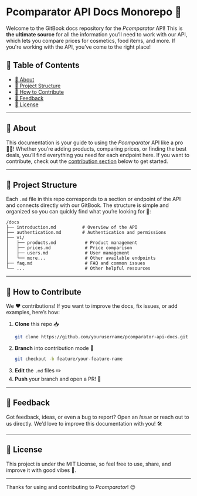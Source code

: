 # Pcomparator API Docs Monorepo 🚀

Welcome to the GitBook docs repository for the *Pcomparator* API! This is **the ultimate source** for all the information you’ll need to work with our API, which lets you compare prices for cosmetics, food items, and more. If you're working with the API, you’ve come to the right place!

## 📖 Table of Contents

- [📌 About](#-about)
- [📂 Project Structure](#-project-structure)
- [🚀 How to Contribute](#-how-to-contribute)
- [📢 Feedback](#-feedback)
- [📜 License](#-license)

---

## 📌 About

This documentation is your guide to using the *Pcomparator* API like a pro 🧑‍💻! Whether you’re adding products, comparing prices, or finding the best deals, you’ll find everything you need for each endpoint here. If you want to contribute, check out the [contribution section](#-how-to-contribute) below to get started.

---

## 📂 Project Structure

Each `.md` file in this repo corresponds to a section or endpoint of the API and connects directly with our GitBook. The structure is simple and organized so you can quickly find what you’re looking for 🎯:

```
/docs
├── introduction.md          # Overview of the API
├── authentication.md        # Authentication and permissions
├── v1/
│   ├── products.md           # Product management
│   ├── prices.md             # Price comparison
│   ├── users.md              # User management
│   └── more...               # Other available endpoints
├── faq.md                    # FAQ and common issues
└── ...                       # Other helpful resources
```

---

## 🚀 How to Contribute

We ❤️ contributions! If you want to improve the docs, fix issues, or add examples, here’s how:

1. **Clone** this repo 📥
   ```bash
   git clone https://github.com/yourusername/pcomparator-api-docs.git
   ```
2. **Branch** into contribution mode 🚀
   ```bash
   git checkout -b feature/your-feature-name
   ```
3. **Edit** the `.md` files ✏️
4. **Push** your branch and open a PR! 🎉

---

## 📢 Feedback

Got feedback, ideas, or even a bug to report? Open an *Issue* or reach out to us directly. We’d love to improve this documentation with you! 🛠️

---

## 📜 License

This project is under the MIT License, so feel free to use, share, and improve it with good vibes 🌈.

---

Thanks for using and contributing to *Pcomparator*! 😊